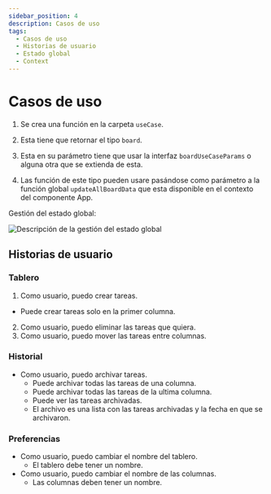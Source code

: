 ```yaml
---
sidebar_position: 4
description: Casos de uso
tags: 
  - Casos de uso
  - Historias de usuario
  - Estado global
  - Context
---
```


# Casos de uso

1. Se crea una función en la carpeta `useCase`.

2. Esta tiene que retornar el tipo `board`.

3. Esta en su parámetro tiene que usar la interfaz `boardUseCaseParams` o alguna otra que se extienda de esta.

4. Las función de este tipo pueden usare pasándose como parámetro a la función global `updateAllBoardData` que esta disponible en el contexto del componente App.

Gestión del estado global:

![Descripción de la gestión del estado global](/img/context.svg)

## Historias de usuario

### Tablero

1. Como usuario, puedo crear tareas.
  * Puede crear tareas solo en la primer columna.
2. Como usuario, puedo eliminar las tareas que quiera.
3. Como usuario, puedo mover las tareas entre columnas.

### Historial

* Como usuario, puedo archivar tareas.
  * Puede archivar todas las tareas de una columna.
  * Puede archivar todas las tareas de la ultima columna.
  * Puede ver las tareas archivadas.
  * El archivo es una lista con las tareas archivadas y la fecha en que se archivaron.

### Preferencias

* Como usuario, puedo cambiar el nombre del tablero.
  * El tablero debe tener un nombre.
* Como usuario, puedo cambiar el nombre de las columnas.
  * Las columnas deben tener un nombre.